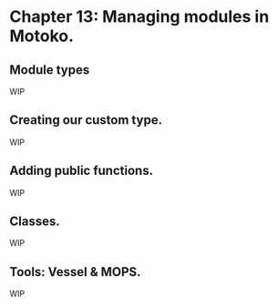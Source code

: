 # Chapter 13: Managing modules in Motoko.
## Module types
WIP
## Creating our custom type.
WIP
## Adding public functions.
WIP
## Classes.
WIP
## Tools: Vessel & MOPS.
WIP